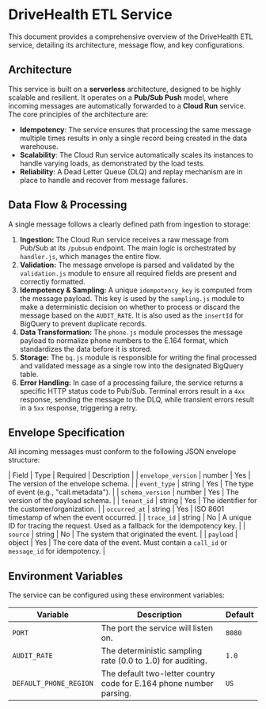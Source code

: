 # DriveHealth ETL Service

This document provides a comprehensive overview of the DriveHealth ETL service, detailing its architecture, message flow, and key configurations.

## Architecture

This service is built on a **serverless** architecture, designed to be highly scalable and resilient. It operates on a **Pub/Sub Push** model, where incoming messages are automatically forwarded to a **Cloud Run** service. The core principles of the architecture are:

* **Idempotency**: The service ensures that processing the same message multiple times results in only a single record being created in the data warehouse.
* **Scalability**: The Cloud Run service automatically scales its instances to handle varying loads, as demonstrated by the load tests.
* **Reliability**: A Dead Letter Queue (DLQ) and replay mechanism are in place to handle and recover from message failures.

## Data Flow & Processing

A single message follows a clearly defined path from ingestion to storage:

1.  **Ingestion:** The Cloud Run service receives a raw message from Pub/Sub at its `/pubsub` endpoint. The main logic is orchestrated by `handler.js`, which manages the entire flow.
2.  **Validation:** The message envelope is parsed and validated by the `validation.js` module to ensure all required fields are present and correctly formatted.
3.  **Idempotency & Sampling:** A unique `idempotency_key` is computed from the message payload. This key is used by the `sampling.js` module to make a deterministic decision on whether to process or discard the message based on the `AUDIT_RATE`. It is also used as the `insertId` for BigQuery to prevent duplicate records.
4.  **Data Transformation:** The `phone.js` module processes the message payload to normalize phone numbers to the E.164 format, which standardizes the data before it is stored.
5.  **Storage:** The `bq.js` module is responsible for writing the final processed and validated message as a single row into the designated BigQuery table.
6.  **Error Handling:** In case of a processing failure, the service returns a specific HTTP status code to Pub/Sub. Terminal errors result in a `4xx` response, sending the message to the DLQ, while transient errors result in a `5xx` response, triggering a retry.

## Envelope Specification

All incoming messages must conform to the following JSON envelope structure:

| Field | Type | Required | Description |
| `envelope_version` | number | Yes | The version of the envelope schema. |
| `event_type`       | string | Yes | The type of event (e.g., "call.metadata"). |
| `schema_version` | number | Yes | The version of the payload schema. |
| `tenant_id` | string | Yes | The identifier for the customer/organization. |
| `occurred_at` | string | Yes | ISO 8601 timestamp of when the event occurred. |
| `trace_id` | string | No | A unique ID for tracing the request. Used as a fallback for the idempotency key. |
| `source` | string | No | The system that originated the event. |
| `payload` | object | Yes | The core data of the event. Must contain a `call_id` or `message_id` for idempotency. |

## Environment Variables

The service can be configured using these environment variables:

| Variable | Description | Default |
|---|---|---|
| `PORT` | The port the service will listen on. | `8080` |
| `AUDIT_RATE` | The deterministic sampling rate (0.0 to 1.0) for auditing. | `1.0` |
| `DEFAULT_PHONE_REGION` | The default two-letter country code for E.164 phone number parsing. | `US` |